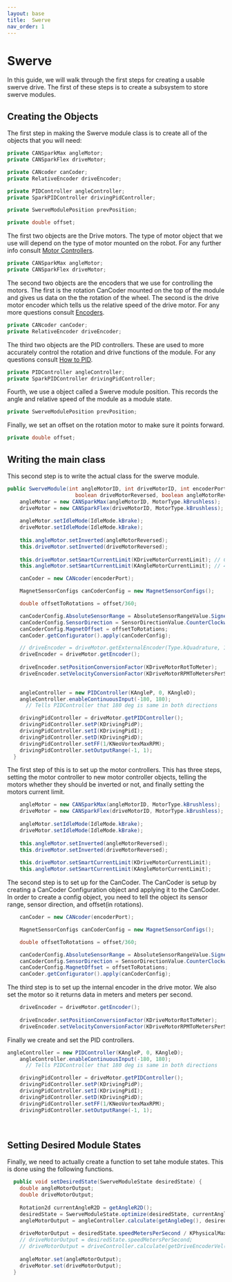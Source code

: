 ```yaml
---
layout: base
title:  Swerve
nav_order: 1
---
```

# Swerve

In this guide, we will walk through the first steps for creating a usable swerve drive. The first of these steps is to create a subsystem to store swerve modules.&#x20;

## Creating the Objects

The first step in making the Swerve module class is to create all of the objects that you will need:

```java
private CANSparkMax angleMotor;
private CANSparkFlex driveMotor;

private CANcoder canCoder;
private RelativeEncoder driveEncoder;

private PIDController angleController;
private SparkPIDController drivingPidController;

private SwerveModulePosition prevPosition;

private double offset;
```

The first two objects are the Drive motors. The type of motor object that we use will depend on the type of motor mounted on the robot. For any further info consult [Motor Controllers](https://app.nuclino.com/t/b/7572f3be-36ea-489a-a519-7fad9a04e690?n).

```java
private CANSparkMax angleMotor;
private CANSparkFlex driveMotor;
```

The second two objects are the encoders that we use for controlling the motors. The first is the rotation CanCoder mounted on the top of the module and gives us data on the the rotation of the wheel. The second is the drive motor encoder which tells us the relative speed of the drive motor. For any more questions consult [Encoders](https://app.nuclino.com/t/b/606da02b-0873-4549-8fab-55ee90987463?n).&#x20;

```java
private CANcoder canCoder;
private RelativeEncoder driveEncoder;
```

The third two objects are the PID controllers. These are used to more accurately control the rotation and drive functions of the module. For any questions consult [How to PID](https://app.nuclino.com/t/b/49a5bdf9-ae8a-4db4-8fe3-8b7a326ea4f5?n).

```java
private PIDController angleController;
private SparkPIDController drivingPidController;
```

&#x20;Fourth, we use a object called a Swerve module position. This records the angle and relative speed of the module as a module state.&#x20;

```java
private SwerveModulePosition prevPosition;
```

Finally, we set an offset on the rotation motor to make sure it points forward.&#x20;

```java
private double offset;
```

## Writing the main class

This second step is to write the actual class for the swerve module.&#x20;

```java
public SwerveModule(int angleMotorID, int driveMotorID, int encoderPort, double offset, 
                      boolean driveMotorReversed, boolean angleMotorReversed) {
    angleMotor = new CANSparkMax(angleMotorID, MotorType.kBrushless);
    driveMotor = new CANSparkFlex(driveMotorID, MotorType.kBrushless);
    
    angleMotor.setIdleMode(IdleMode.kBrake);
    driveMotor.setIdleMode(IdleMode.kBrake);
    
    this.angleMotor.setInverted(angleMotorReversed);
    this.driveMotor.setInverted(driveMotorReversed);
    
    this.driveMotor.setSmartCurrentLimit(KDriveMotorCurrentLimit); // CURRENTLY 85! NEEDS TESTING
    this.angleMotor.setSmartCurrentLimit(KAngleMotorCurrentLimit); // 40

    canCoder = new CANcoder(encoderPort);

    MagnetSensorConfigs canCoderConfig = new MagnetSensorConfigs();

    double offsetToRotations = offset/360;

    canCoderConfig.AbsoluteSensorRange = AbsoluteSensorRangeValue.Signed_PlusMinusHalf;
    canCoderConfig.SensorDirection = SensorDirectionValue.CounterClockwise_Positive;
    canCoderConfig.MagnetOffset = offsetToRotations;
    canCoder.getConfigurator().apply(canCoderConfig);

    // driveEncoder = driveMotor.getExternalEncoder(Type.kQuadrature, 1);
    driveEncoder = driveMotor.getEncoder();
    
    driveEncoder.setPositionConversionFactor(KDriveMotorRotToMeter);
    driveEncoder.setVelocityConversionFactor(KDriveMotorRPMToMetersPerSec);

    
    angleController = new PIDController(KAngleP, 0, KAngleD);
    angleController.enableContinuousInput(-180, 180); 
      // Tells PIDController that 180 deg is same in both directions

    drivingPidController = driveMotor.getPIDController();
    drivingPidController.setP(KDrivingPidP);
    drivingPidController.setI(KDrivingPidI);
    drivingPidController.setD(KDrivingPidD);
    drivingPidController.setFF(1/KNeoVortexMaxRPM);
    drivingPidController.setOutputRange(-1, 1);
  }
```

The first step of this is to set up the motor controllers. This has three steps, setting the motor controller to new motor controller objects, telling the motors whether they should be inverted or not, and finally setting the motors current limit.&#x20;

```java
    angleMotor = new CANSparkMax(angleMotorID, MotorType.kBrushless);
    driveMotor = new CANSparkFlex(driveMotorID, MotorType.kBrushless);
    
    angleMotor.setIdleMode(IdleMode.kBrake);
    driveMotor.setIdleMode(IdleMode.kBrake);
    
    this.angleMotor.setInverted(angleMotorReversed);
    this.driveMotor.setInverted(driveMotorReversed);
    
    this.driveMotor.setSmartCurrentLimit(KDriveMotorCurrentLimit); 
    this.angleMotor.setSmartCurrentLimit(KAngleMotorCurrentLimit);
```

The second step is to set up for the CanCoder. The CanCoder is setup by creating a CanCoder Configuration object and applying it to the CanCoder. In order to create a config object, you need to tell the object its sensor range, sensor direction, and offset(in rotations).&#x20;

```java
    canCoder = new CANcoder(encoderPort);

    MagnetSensorConfigs canCoderConfig = new MagnetSensorConfigs();

    double offsetToRotations = offset/360;

    canCoderConfig.AbsoluteSensorRange = AbsoluteSensorRangeValue.Signed_PlusMinusHalf;
    canCoderConfig.SensorDirection = SensorDirectionValue.CounterClockwise_Positive;
    canCoderConfig.MagnetOffset = offsetToRotations;
    canCoder.getConfigurator().apply(canCoderConfig);
```

The third step is to set up the internal encoder in the drive motor. We also set the motor so it returns data in meters and meters per second.&#x20;

```java
    driveEncoder = driveMotor.getEncoder();
    
    driveEncoder.setPositionConversionFactor(KDriveMotorRotToMeter);
    driveEncoder.setVelocityConversionFactor(KDriveMotorRPMToMetersPerSec);
```

Finally we create and set the PID controllers.

```java
angleController = new PIDController(KAngleP, 0, KAngleD);
    angleController.enableContinuousInput(-180, 180); 
      // Tells PIDController that 180 deg is same in both directions

    drivingPidController = driveMotor.getPIDController();
    drivingPidController.setP(KDrivingPidP);
    drivingPidController.setI(KDrivingPidI);
    drivingPidController.setD(KDrivingPidD);
    drivingPidController.setFF(1/KNeoVortexMaxRPM);
    drivingPidController.setOutputRange(-1, 1);
```

<br>

## Setting Desired Module States

Finally, we need to actually create a function to set tahe module states. This is done using the following functions.&#x20;

```java
  public void setDesiredState(SwerveModuleState desiredState) {
    double angleMotorOutput;
    double driveMotorOutput;
    
    Rotation2d currentAngleR2D = getAngleR2D();
    desiredState = SwerveModuleState.optimize(desiredState, currentAngleR2D);
    angleMotorOutput = angleController.calculate(getAngleDeg(), desiredState.angle.getDegrees());
    
    driveMotorOutput = desiredState.speedMetersPerSecond / KPhysicalMaxDriveSpeedMPS;
    // driveMotorOutput = desiredState.speedMetersPerSecond;
    // driveMotorOutput = driveController.calculate(getDriveEncoderVel(), desiredState.speedMetersPerSecond) / KPhysicalMaxDriveSpeedMPS;
    
    angleMotor.set(angleMotorOutput);
    driveMotor.set(driveMotorOutput); 
  }

```

<br>
